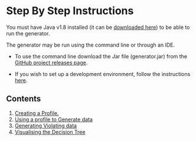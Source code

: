 # Step By Step Instructions

You must have Java v1.8 installed (it can be [downloaded here](https://www.java.com/en/download/manual.jsp)) to be able 
to run the generator. 

The generator may be run using the command line or through an IDE. 
 * To use the command line download the Jar file (generator.jar) from the [GitHub project releases page](https://github.com/ScottLogic/data-engineering-generator/releases/).

 * If you wish to set up a development environment, follow the instructions [here](../../generator/docs/GeneratorSetup.md).


## Contents

1. [ Creating a Profile. ](CreatingAProfile.md)
2. [Using a profile to Generate data](GeneratingData.md)
3. [Generating Violating data](GenerateTestCases.md)
4. [Visualising the Decision Tree](Visualise.md)